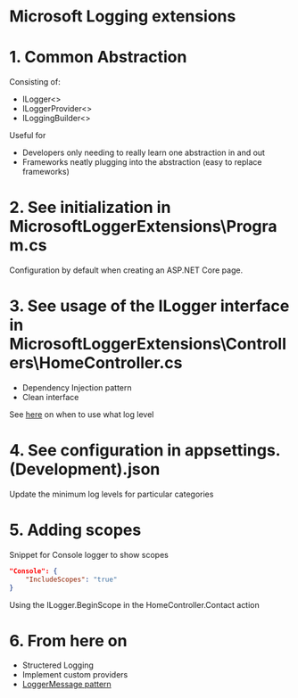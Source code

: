 Microsoft Logging extensions
============================

# 1. Common Abstraction

Consisting of:

- ILogger<>
- ILoggerProvider<>
- ILoggingBuilder<>

Useful for

- Developers only needing to really learn one abstraction in and out
- Frameworks neatly plugging into the abstraction (easy to replace frameworks)

# 2. See initialization in MicrosoftLoggerExtensions\Program.cs

Configuration by default when creating an ASP.NET Core  page.

# 3. See usage of the ILogger interface in MicrosoftLoggerExtensions\Controllers\HomeController.cs

- Dependency Injection pattern
- Clean interface

See [here](https://docs.microsoft.com/en-us/dotnet/api/microsoft.extensions.logging.loglevel?view=aspnetcore-2.1)
on when to use what log level

# 4. See configuration in appsettings.(Development).json

Update the minimum log levels for particular categories

# 5. Adding scopes

Snippet for Console logger to show scopes
```json
"Console": {
    "IncludeScopes": "true"
}
```

Using the ILogger.BeginScope in the HomeController.Contact action

# 6. From here on

- Structered Logging
- Implement custom providers
- [LoggerMessage pattern](https://docs.microsoft.com/en-us/aspnet/core/fundamentals/logging/loggermessage?view=aspnetcore-2.1)